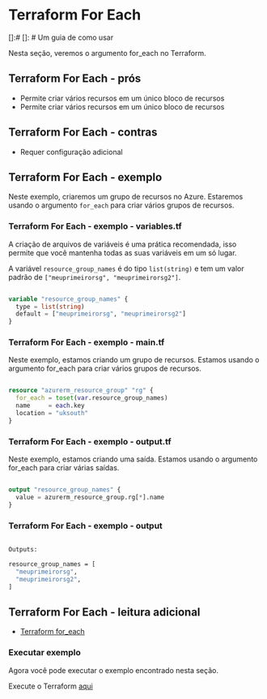 # Terraform For Each
[]:#
[]: # Um guia de como usar

Nesta seção, veremos o argumento for_each no Terraform.

## Terraform For Each - prós

- Permite criar vários recursos em um único bloco de recursos
- Permite criar vários recursos em um único bloco de recursos

## Terraform For Each - contras

- Requer configuração adicional

## Terraform For Each - exemplo

Neste exemplo, criaremos um grupo de recursos no Azure. Estaremos usando o argumento `for_each` para criar vários grupos de recursos.

### Terraform For Each - exemplo - variables.tf

A criação de arquivos de variáveis ​​é uma prática recomendada, isso permite que você mantenha todas as suas variáveis ​​em um só lugar.

A variável `resource_group_names` é do tipo `list(string)` e tem um valor padrão de `["meuprimeirorsg", "meuprimeirorsg2"]`.

```terraform

variable "resource_group_names" {
  type = list(string)
  default = ["meuprimeirorsg", "meuprimeirorsg2"]
}

```

### Terraform For Each - exemplo - main.tf

Neste exemplo, estamos criando um grupo de recursos. Estamos usando o argumento for_each para criar vários grupos de recursos.

```terraform

resource "azurerm_resource_group" "rg" {
  for_each = toset(var.resource_group_names)
  name     = each.key
  location = "uksouth"
}

```

### Terraform For Each - exemplo - output.tf

Neste exemplo, estamos criando uma saída. Estamos usando o argumento for_each para criar várias saídas.

```terraform

output "resource_group_names" {
  value = azurerm_resource_group.rg[*].name
}

```

### Terraform For Each - exemplo - output

```bash

Outputs:

resource_group_names = [
  "meuprimeirorsg",
  "meuprimeirorsg2",
]

```

## Terraform For Each - leitura adicional

- [Terraform for_each](https://www.terraform.io/docs/language/meta-arguments/for_each.html)

### Executar exemplo

Agora você pode executar o exemplo encontrado nesta seção.

Execute o Terraform [aqui](https://github.com/thiago88sp/terraform-treinamento/tree/master/4-terraform-advanced/2-for-each/terraform)
